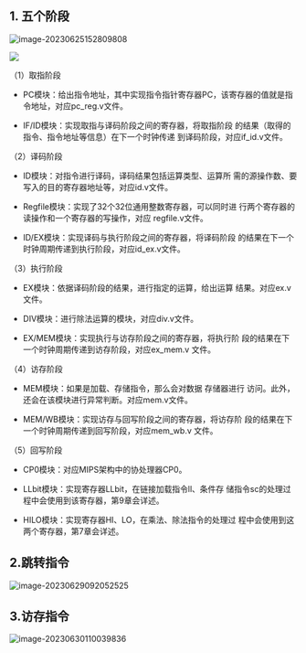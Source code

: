 ## 1. 五个阶段

![image-20230625152809808](D:\typora\图片\image-20230625152809808.png)

![](D:\typora\图片\MIPS五级流水.png)

（1）取指阶段 

- PC模块：给出指令地址，其中实现指令指针寄存器PC，该寄存器的值就是指令地址，对应pc_reg.v文件。

- IF/ID模块：实现取指与译码阶段之间的寄存器，将取指阶段 的结果（取得的指令、指令地址等信息）在下一个时钟传递 到译码阶段，对应if_id.v文件。 

（2）译码阶段 

- ID模块：对指令进行译码，译码结果包括运算类型、运算所 需的源操作数、要写入的目的寄存器地址等，对应id.v文件。 

- Regfile模块：实现了32个32位通用整数寄存器，可以同时进 行两个寄存器的读操作和一个寄存器的写操作，对应 regfile.v文件。

- ID/EX模块：实现译码与执行阶段之间的寄存器，将译码阶段 的结果在下一个时钟周期传递到执行阶段，对应id_ex.v文件。 

（3）执行阶段 

- EX模块：依据译码阶段的结果，进行指定的运算，给出运算 结果。对应ex.v文件。 

- DIV模块：进行除法运算的模块，对应div.v文件。 

- EX/MEM模块：实现执行与访存阶段之间的寄存器，将执行阶 段的结果在下一个时钟周期传递到访存阶段，对应ex_mem.v 文件。 

（4）访存阶段 

- MEM模块：如果是加载、存储指令，那么会对数据 存储器进行 访问。此外，还会在该模块进行异常判断。对应mem.v文件。 

- MEM/WB模块：实现访存与回写阶段之间的寄存器，将访存阶 段的结果在下一个时钟周期传递到回写阶段，对应mem_wb.v 文件。 

（5）回写阶段 

- CP0模块：对应MIPS架构中的协处理器CP0。 

- LLbit模块：实现寄存器LLbit，在链接加载指令ll、条件存 储指令sc的处理过程中会使用到该寄存器，第9章会详述。 

- HILO模块：实现寄存器HI、LO，在乘法、除法指令的处理过 程中会使用到这两个寄存器，第7章会详述。

## 2.跳转指令

![image-20230629092052525](D:\typora\图片\image-20230629092052525.png)



## 3.访存指令

![image-20230630110039836](D:\typora\图片\image-20230630110039836.png)